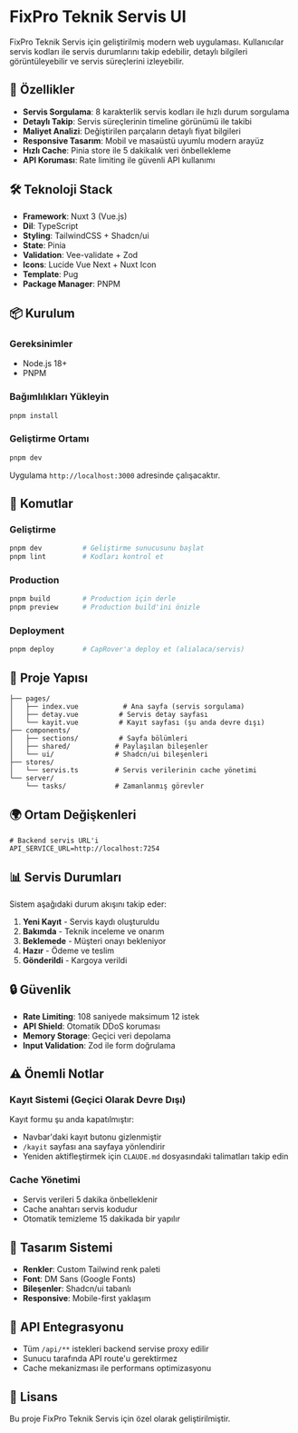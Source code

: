 # FixPro Teknik Servis UI

FixPro Teknik Servis için geliştirilmiş modern web uygulaması. Kullanıcılar servis kodları ile servis durumlarını takip edebilir, detaylı bilgileri görüntüleyebilir ve servis süreçlerini izleyebilir.

## 🚀 Özellikler

- **Servis Sorgulama**: 8 karakterlik servis kodları ile hızlı durum sorgulama
- **Detaylı Takip**: Servis süreçlerinin timeline görünümü ile takibi
- **Maliyet Analizi**: Değiştirilen parçaların detaylı fiyat bilgileri
- **Responsive Tasarım**: Mobil ve masaüstü uyumlu modern arayüz
- **Hızlı Cache**: Pinia store ile 5 dakikalık veri önbellekleme
- **API Koruması**: Rate limiting ile güvenli API kullanımı

## 🛠️ Teknoloji Stack

- **Framework**: Nuxt 3 (Vue.js)
- **Dil**: TypeScript
- **Styling**: TailwindCSS + Shadcn/ui
- **State**: Pinia
- **Validation**: Vee-validate + Zod
- **Icons**: Lucide Vue Next + Nuxt Icon
- **Template**: Pug
- **Package Manager**: PNPM

## 📦 Kurulum

### Gereksinimler
- Node.js 18+
- PNPM

### Bağımlılıkları Yükleyin
```bash
pnpm install
```

### Geliştirme Ortamı
```bash
pnpm dev
```
Uygulama `http://localhost:3000` adresinde çalışacaktır.

## 🔧 Komutlar

### Geliştirme
```bash
pnpm dev          # Geliştirme sunucusunu başlat
pnpm lint         # Kodları kontrol et
```

### Production
```bash
pnpm build        # Production için derle
pnpm preview      # Production build'ini önizle
```

### Deployment
```bash
pnpm deploy       # CapRover'a deploy et (alialaca/servis)
```

## 📁 Proje Yapısı

```
├── pages/
│   ├── index.vue           # Ana sayfa (servis sorgulama)
│   ├── detay.vue          # Servis detay sayfası
│   └── kayit.vue          # Kayıt sayfası (şu anda devre dışı)
├── components/
│   ├── sections/          # Sayfa bölümleri
│   ├── shared/           # Paylaşılan bileşenler
│   └── ui/               # Shadcn/ui bileşenleri
├── stores/
│   └── servis.ts         # Servis verilerinin cache yönetimi
└── server/
    └── tasks/            # Zamanlanmış görevler
```

## 🌍 Ortam Değişkenleri

```env
# Backend servis URL'i
API_SERVICE_URL=http://localhost:7254
```

## 📊 Servis Durumları

Sistem aşağıdaki durum akışını takip eder:
1. **Yeni Kayıt** - Servis kaydı oluşturuldu
2. **Bakımda** - Teknik inceleme ve onarım
3. **Beklemede** - Müşteri onayı bekleniyor
4. **Hazır** - Ödeme ve teslim
5. **Gönderildi** - Kargoya verildi

## 🔒 Güvenlik

- **Rate Limiting**: 108 saniyede maksimum 12 istek
- **API Shield**: Otomatik DDoS koruması
- **Memory Storage**: Geçici veri depolama
- **Input Validation**: Zod ile form doğrulama

## ⚠️ Önemli Notlar

### Kayıt Sistemi (Geçici Olarak Devre Dışı)
Kayıt formu şu anda kapatılmıştır:
- Navbar'daki kayıt butonu gizlenmiştir
- `/kayit` sayfası ana sayfaya yönlendirir
- Yeniden aktifleştirmek için `CLAUDE.md` dosyasındaki talimatları takip edin

### Cache Yönetimi
- Servis verileri 5 dakika önbelleklenir
- Cache anahtarı servis kodudur
- Otomatik temizleme 15 dakikada bir yapılır

## 🎨 Tasarım Sistemi

- **Renkler**: Custom Tailwind renk paleti
- **Font**: DM Sans (Google Fonts)
- **Bileşenler**: Shadcn/ui tabanlı
- **Responsive**: Mobile-first yaklaşım

## 🔄 API Entegrasyonu

- Tüm `/api/**` istekleri backend servise proxy edilir
- Sunucu tarafında API route'u gerektirmez
- Cache mekanizması ile performans optimizasyonu

## 📝 Lisans

Bu proje FixPro Teknik Servis için özel olarak geliştirilmiştir.
